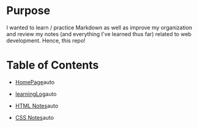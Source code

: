 # Purpose
I wanted to learn / practice Markdown as well as improve my organization and review my notes (and everything I've learned thus far) related to web development. Hence, this repo!

# Table of Contents

- [HomePage](https://github.com/cased27/learningLog)auto

- [learningLog](https://github.com/cased27/learningLog/blob/master/learningLog.md)auto

- [HTML Notes](https://github.com/cased27/learningLog/blob/master/HTMLnotes.md)auto

- [CSS Notes](https://github.com/cased27/learningLog/blob/master/CSSnotes.md)auto
